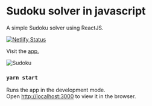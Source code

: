 # Sudoku solver in javascript

A simple Sudoku solver using ReactJS.

[![Netlify Status](https://api.netlify.com/api/v1/badges/876671d3-b557-4c58-8642-c19a8bc978ac/deploy-status)](https://app.netlify.com/sites/simple-sudoku-solver/deploys)

Visit the [app.](simple-sudoku-solver.netlify.app)

![Sudoku](https://user-images.githubusercontent.com/7942802/106890777-d1629000-670f-11eb-9ee8-3ad728fd0fe2.png)

### `yarn start`

Runs the app in the development mode.\
Open [http://localhost:3000](http://localhost:3000) to view it in the browser.
